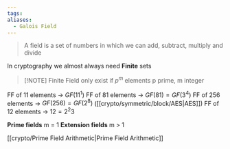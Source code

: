 ```yaml
---
tags: 
aliases:
  - Galois Field
---
```

> A field is a set of numbers in which we can add, subtract, multiply and divide

In cryptography we almost always need **Finite** sets


> [!NOTE] Finite Field only exist if $p^m$ elements
> p prime, m integer

FF of 11 elements -> $GF(11^1)$
FF of 81 elements -> $GF(81)=GF(3^4)$
FF of 256 elements -> $GF(256)=GF(2^8)$ ([[crypto/symmetric/block/AES|AES]])
FF of 12 elements -> $12= 2^2 3$

**Prime fields** m = 1
**Extension fields** m > 1

[[crypto/Prime Field Arithmetic|Prime Field Arithmetic]]
